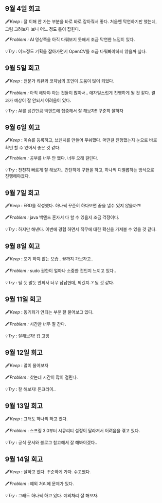 ## 9월 4일 회고

🖋️*Keep* : 잘 이해 안 가는 부분을 바로 바로 잡아줘서 좋다. 처음엔 막연하기만 했는데, 그림 그려보다 보니 어느 정도 틀이 잡힌다.

🖍️*Problem :* AI 영상쪽을 아직 다뤄보지 못해서 조금 막연한 느낌이 있다.

💡*Try* :  어느정도 기획을 잡아가면서 OpenCV를 조금 다뤄봐야하지 않을까 싶다.

## 9월 5일 회고

🖋️*Keep* : 전문가 리뷰와 코치님의 조언이 도움이 많이 되었다. 

🖍️*Problem :* 아직 해봐야 아는 것들이 많아서.. 애자일스럽게 진행하게 될 것 같다. 결과가 예상이 잘 안되서 어려움이 있다.

💡*Try* :  AI를 넘긴만큼 백엔드에 집중해서 잘 해보자!! 꾸준히 잘하자

## 9월 6일 회고

🖋️*Keep* : 이슈를 등록하고, 브렌치를 만들어 푸쉬했다. 어떤걸 진행했는지 눈으로 바로 확인 할 수 있어서 좋은 것 같다.

🖍️*Problem :* 공부를 너무 안 했다. 너무 오래 걸린다. 

💡*Try* : 천천히 빠르게 잘 해보자.. 간단하게 구현을 하고, 하나씩 디벨롭하는 방식으로 진행해야겠다.

## 9월 7일 회고

🖋️*Keep* :  ERD를 작성했다. 하나씩 꾸준히 하다보면 끝을 낼수 있지 않을까?!!

🖍️*Problem :* java 백엔드 혼자서 다 할 수 있을지 조금 걱정이다.

💡*Try* : 하지만 해낸다. 이번에 경험 하면서 직무에 대한 확신을 가져볼 수 있을 것 같다.

## 9월 8일 회고

🖋️*Keep* : 포기 하지 않는 모습.. 끝까지 가보자고..

🖍️*Problem :* sudo 권한이 얼마나 소중한 것인지 느끼고 있다.. 

💡*Try* : 될 듯 말듯 안되서 너무 답답한데, 되겠지..? 될 것 같다.


## 9월 11일 회고

🖋️*Keep* : 동기화가 안되는 부분 잘 물어보고 있다. 

🖍️*Problem :* 시간만 너무 잘 간다.

💡*Try* : 잘해보자! 킵 고잉

## 9월 12일 회고

🖋️*Keep* : 많이 물어보자

🖍️*Problem :* 찾는데 시간이 많이 걸린다.  

💡*Try* : 잘 해보자! 돈크라이..

## 9월 13일 회고

🖋️*Keep* : 그래도 하나씩 하고 있다.

🖍️*Problem* : 스프링 3.0부터 시큐리티 설정이 달라져서 어려움을 겪고 있다.

💡*Try* : 공식 문서와 블로그 참고해서 잘 해봐야겠다..

## 9월 14일 회고

🖋️*Keep* : 잘하고 있다. 꾸준하게 가자. 수고했다.

🖍️*Problem* : 예외 처리에 문제가 있다.

💡*Try* : 그래도 하나씩 하고 있다. 예외처리 잘 해보자.
